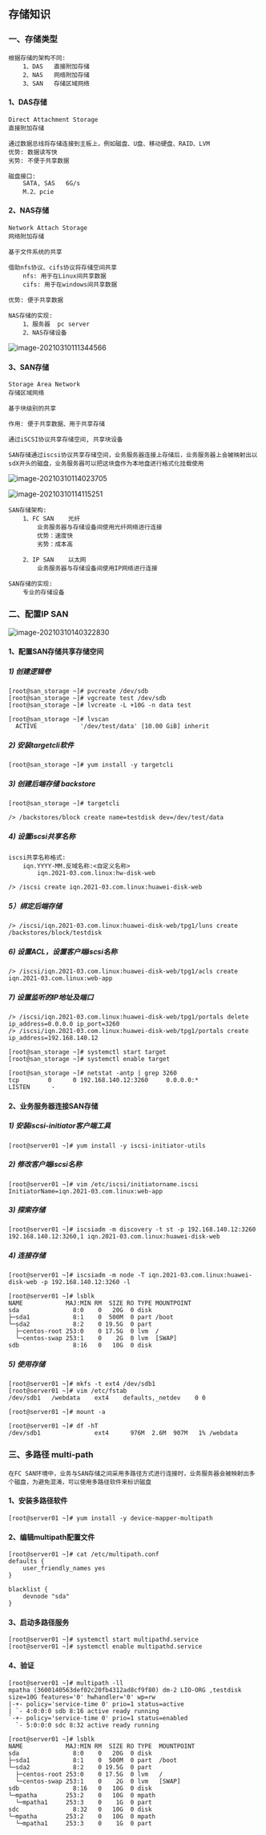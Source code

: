 



## 存储知识

### 一、存储类型

```
根据存储的架构不同: 
	1、DAS	直接附加存储
	2、NAS	网络附加存储
	3、SAN	存储区域网络
```

#### 1、DAS存储 

```
Direct Attachment Storage   
直接附加存储

通过数据总线将存储连接到主板上，例如磁盘、U盘、移动硬盘、RAID、LVM
优势: 数据读写快
劣势: 不便于共享数据
```

```
磁盘接口:
	SATA, SAS   6G/s
	M.2、pcie
```

#### 2、NAS存储

```
Network Attach Storage
网络附加存储 

基于文件系统的共享

借助nfs协议、cifs协议将存储空间共享
	nfs: 用于在Linux间共享数据
	cifs: 用于在windows间共享数据
	
优势: 便于共享数据

NAS存储的实现:
	1、服务器  pc server
	2、NAS存储设备
```

![image-20210310111344566](C:\Users\admin\AppData\Roaming\Typora\typora-user-images\image-20210310111344566.png)



#### 3、SAN存储 

```
Storage Area Network    
存储区域网络

基于块级别的共享

作用: 便于共享数据、用于共享存储 

通过iSCSI协议共享存储空间, 共享块设备

SAN存储通过iscsi协议共享存储空间，业务服务器连接上存储后，业务服务器上会被映射出以sdX开头的磁盘，业务服务器可以把这块盘作为本地盘进行格式化挂载使用 
```



![image-20210310114023705](C:\Users\admin\AppData\Roaming\Typora\typora-user-images\image-20210310114023705.png)



![image-20210310114115251](C:\Users\admin\AppData\Roaming\Typora\typora-user-images\image-20210310114115251.png)



```
SAN存储架构:
	1、FC SAN	光纤
		业务服务器与存储设备间使用光纤网络进行连接
		优势：速度快
		劣势：成本高
		
	2、IP SAN	以太网
		业务服务器与存储设备间使用IP网络进行连接
```

```
SAN存储的实现: 
	专业的存储设备
```





### 二、配置IP SAN

![image-20210310140322830](C:\Users\admin\AppData\Roaming\Typora\typora-user-images\image-20210310140322830.png)

#### 1、配置SAN存储共享存储空间

##### 1) 创建逻辑卷

```
[root@san_storage ~]# pvcreate /dev/sdb
[root@san_storage ~]# vgcreate test /dev/sdb
[root@san_storage ~]# lvcreate -L +10G -n data test

[root@san_storage ~]# lvscan 
  ACTIVE            '/dev/test/data' [10.00 GiB] inherit

```

##### 2) 安装targetcli软件

```
[root@san_storage ~]# yum install -y targetcli 
```

##### 3) 创建后端存储 backstore

```
[root@san_storage ~]# targetcli
    
/> /backstores/block create name=testdisk dev=/dev/test/data 
```

##### 4) 设置iscsi共享名称

```
iscsi共享名称格式: 
	iqn.YYYY-MM.反域名称:<自定义名称>
		iqn.2021-03.com.linux:hw-disk-web
```

```
/> /iscsi create iqn.2021-03.com.linux:huawei-disk-web
```

##### 5）绑定后端存储

```
/> /iscsi/iqn.2021-03.com.linux:huawei-disk-web/tpg1/luns create /backstores/block/testdisk 
```

##### 6) 设置ACL，设置客户端iscsi名称

```
/> /iscsi/iqn.2021-03.com.linux:huawei-disk-web/tpg1/acls create iqn.2021-03.com.linux:web-app
```

##### 7) 设置监听的IP地址及端口

```
/> /iscsi/iqn.2021-03.com.linux:huawei-disk-web/tpg1/portals delete ip_address=0.0.0.0 ip_port=3260
/> /iscsi/iqn.2021-03.com.linux:huawei-disk-web/tpg1/portals create ip_address=192.168.140.12

```

```
[root@san_storage ~]# systemctl start target
[root@san_storage ~]# systemctl enable target

[root@san_storage ~]# netstat -antp | grep 3260
tcp        0      0 192.168.140.12:3260     0.0.0.0:*               LISTEN      -  
```



#### 2、业务服务器连接SAN存储

##### 1) 安装iscsi-initiator客户端工具

```
[root@server01 ~]# yum install -y iscsi-initiator-utils
```

##### 2) 修改客户端iscsi名称 

```
[root@server01 ~]# vim /etc/iscsi/initiatorname.iscsi
InitiatorName=iqn.2021-03.com.linux:web-app
```

##### 3) 探索存储

```
[root@server01 ~]# iscsiadm -m discovery -t st -p 192.168.140.12:3260 
192.168.140.12:3260,1 iqn.2021-03.com.linux:huawei-disk-web
```

##### 4) 连接存储

```
[root@server01 ~]# iscsiadm -m node -T iqn.2021-03.com.linux:huawei-disk-web -p 192.168.140.12:3260 -l 

[root@server01 ~]# lsblk 
NAME            MAJ:MIN RM  SIZE RO TYPE MOUNTPOINT
sda               8:0    0   20G  0 disk 
├─sda1            8:1    0  500M  0 part /boot
└─sda2            8:2    0 19.5G  0 part 
  ├─centos-root 253:0    0 17.5G  0 lvm  /
  └─centos-swap 253:1    0    2G  0 lvm  [SWAP]
sdb               8:16   0   10G  0 disk 

```

##### 5) 使用存储

```
[root@server01 ~]# mkfs -t ext4 /dev/sdb1 
[root@server01 ~]# vim /etc/fstab 
/dev/sdb1	/webdata	ext4	defaults,_netdev	0 0

[root@server01 ~]# mount -a

[root@server01 ~]# df -hT
/dev/sdb1               ext4      976M  2.6M  907M   1% /webdata

```



### 三、多路径 multi-path

```
在FC SAN环境中，业务与SAN存储之间采用多路径方式进行连接时，业务服务器会被映射出多个磁盘，为避免混淆，可以使用多路径软件来标识磁盘
```

#### 1、安装多路径软件

```
[root@server01 ~]# yum install -y device-mapper-multipath 
```

#### 2、编辑multipath配置文件

```
[root@server01 ~]# cat /etc/multipath.conf
defaults {
    user_friendly_names yes
}

blacklist {
    devnode "sda"
}

```

#### 3、启动多路径服务 

```
[root@server01 ~]# systemctl start multipathd.service 
[root@server01 ~]# systemctl enable multipathd.service
```

#### 4、验证

```
[root@server01 ~]# multipath -ll
mpatha (3600140563def02c20fb4312ad8cf9f80) dm-2 LIO-ORG ,testdisk        
size=10G features='0' hwhandler='0' wp=rw
|-+- policy='service-time 0' prio=1 status=active
| `- 4:0:0:0 sdb 8:16 active ready running
`-+- policy='service-time 0' prio=1 status=enabled
  `- 5:0:0:0 sdc 8:32 active ready running

[root@server01 ~]# lsblk 
NAME            MAJ:MIN RM  SIZE RO TYPE  MOUNTPOINT
sda               8:0    0   20G  0 disk  
├─sda1            8:1    0  500M  0 part  /boot
└─sda2            8:2    0 19.5G  0 part  
  ├─centos-root 253:0    0 17.5G  0 lvm   /
  └─centos-swap 253:1    0    2G  0 lvm   [SWAP]
sdb               8:16   0   10G  0 disk  
└─mpatha        253:2    0   10G  0 mpath 
  └─mpatha1     253:3    0    1G  0 part  
sdc               8:32   0   10G  0 disk  
└─mpatha        253:2    0   10G  0 mpath 
  └─mpatha1     253:3    0    1G  0 part  

```















